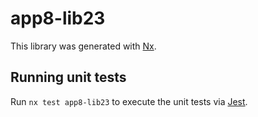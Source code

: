 # app8-lib23

This library was generated with [Nx](https://nx.dev).

## Running unit tests

Run `nx test app8-lib23` to execute the unit tests via [Jest](https://jestjs.io).
